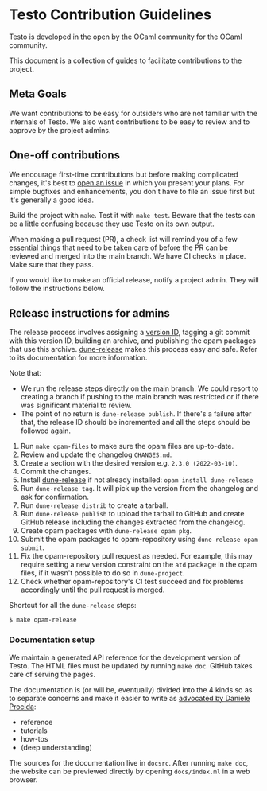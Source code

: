 Testo Contribution Guidelines
==

Testo is developed in the open by the OCaml community for the OCaml community.

This document is a collection of guides to facilitate contributions to the project.

Meta Goals
--

We want contributions to be easy for outsiders who are not familiar with
the internals of Testo. We also want contributions to be easy to
review and to approve by the project admins.

One-off contributions
--

We encourage first-time contributions
but before making complicated changes, it's best to [open an
issue](https://github.com/semgrep/testo/issues) in which you present
your plans. For simple bugfixes and enhancements, you don't have to file
an issue first but it's generally a good idea.

Build the project with `make`. Test it with `make test`. Beware that
the tests can be a little confusing because they use Testo on its
own output.

When making a pull request (PR), a check list will remind you of a few
essential things that need to be taken care of before the PR can be
reviewed and merged into the main branch. We have CI checks in place. Make
sure that they pass.

If you would like to make an official release, notify a project
admin. They will follow the instructions below.

Release instructions for admins
--

The release process involves assigning a
[version ID](https://semver.org/), tagging a git commit with this
version ID, building an archive, and publishing the opam packages that
use this archive.
[dune-release](https://github.com/ocamllabs/dune-release) makes this
process easy and safe. Refer to its documentation for more information.

Note that:
* We run the release steps directly on the main branch. We could
  resort to creating a branch if pushing to the main branch was
  restricted or if there was significant material to review.
* The point of no return is `dune-release publish`. If there's a
  failure after that, the release ID should be incremented and all the
  steps should be followed again.

1. Run `make opam-files` to make sure the opam files are up-to-date.
2. Review and update the changelog `CHANGES.md`.
3. Create a section with the desired version e.g. `2.3.0
   (2022-03-10)`.
4. Commit the changes.
5. Install [dune-release](https://github.com/ocamllabs/dune-release)
   if not already installed:
   `opam install dune-release`
6. Run `dune-release tag`. It will pick up the version from the
   changelog and ask for confirmation.
7. Run `dune-release distrib` to create a tarball.
8. Run `dune-release publish` to upload the tarball to GitHub and
   create GitHub release including the changes extracted from the
   changelog.
9. Create opam packages with `dune-release opam pkg`.
10. Submit the opam packages to opam-repository using
   `dune-release opam submit`.
11. Fix the opam-repository pull request as needed. For example, this
    may require setting a new version constraint on the `atd` package
    in the opam files, if it wasn't possible to do so in
    `dune-project`.
12. Check whether opam-repository's CI test succeed and fix problems
    accordingly until the pull request is merged.

Shortcut for all the `dune-release` steps:
```
$ make opam-release
```

### Documentation setup

We maintain a generated API reference for the development version of Testo.
The HTML files must be updated by running `make doc`. GitHub takes
care of serving the pages.

The documentation is (or will be, eventually) divided into the 4 kinds
so as to separate concerns and make it easier to write
as [advocated by Daniele Procida](https://diataxis.fr/):

- reference
- tutorials
- how-tos
- (deep understanding)

The sources for the documentation live in `docsrc`. After running
`make doc`, the website can be previewed directly by opening
`docs/index.ml` in a web browser.

